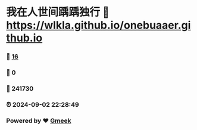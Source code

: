 # 我在人世间踽踽独行 :link: https://wlkla.github.io/onebuaaer.github.io 
### :page_facing_up: [16](https://wlkla.github.io/onebuaaer.github.io/tag.html) 
### :speech_balloon: 0 
### :hibiscus: 241730 
### :alarm_clock: 2024-09-02 22:28:49 
### Powered by :heart: [Gmeek](https://github.com/Meekdai/Gmeek)
